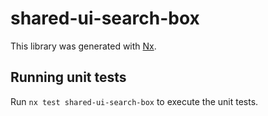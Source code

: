 # shared-ui-search-box

This library was generated with [Nx](https://nx.dev).

## Running unit tests

Run `nx test shared-ui-search-box` to execute the unit tests.
